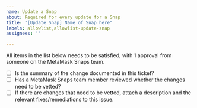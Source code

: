```yaml
---
name: Update a Snap
about: Required for every update for a Snap
title: "[Update Snap] Name of Snap here"
labels: allowlist,allowlist-update-snap
assignees: ''

---
```


All items in the list below needs to be satisfied, with 1 approval from someone on the MetaMask Snaps team.

- [ ] Is the summary of the change documented in this ticket?
- [ ] Has a MetaMask Snaps team member reviewed whether the changes need to be vetted?
- [ ] If there are changes that need to be vetted, attach a description and the relevant fixes/remediations to this issue.
